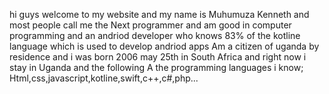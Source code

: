 hi guys welcome to my website and my name is Muhumuza Kenneth
and most people call me the Next programmer and am good in 
computer programming and an andriod developer who knows
83% of the kotline language which is used to develop andriod apps
Am a citizen of uganda by residence and i was born 2006 may 25th 
in South Africa and right now i stay in Uganda and the following A the programming languages i know;
Html,css,javascript,kotline,swift,c++,c#,php...
